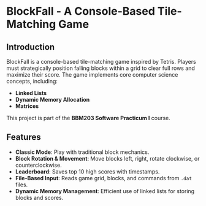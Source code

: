 # BlockFall - A Console-Based Tile-Matching Game


## Introduction
BlockFall is a console-based tile-matching game inspired by Tetris. Players must strategically position falling blocks within a grid to clear full rows and maximize their score. The game implements core computer science concepts, including:
- **Linked Lists**
- **Dynamic Memory Allocation**
- **Matrices**

This project is part of the **BBM203 Software Practicum I** course.

## Features
- **Classic Mode**: Play with traditional block mechanics.
- **Block Rotation & Movement**: Move blocks left, right, rotate clockwise, or counterclockwise.
- **Leaderboard**: Saves top 10 high scores with timestamps.
- **File-Based Input**: Reads game grid, blocks, and commands from `.dat` files.
- **Dynamic Memory Management**: Efficient use of linked lists for storing blocks and scores.
